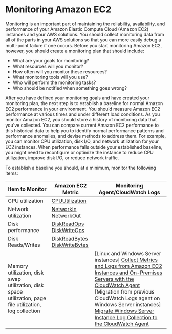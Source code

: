 # Monitoring Amazon EC2<a name="monitoring_ec2"></a>

Monitoring is an important part of maintaining the reliability, availability, and performance of your Amazon Elastic Compute Cloud \(Amazon EC2\) instances and your AWS solutions\. You should collect monitoring data from all of the parts in your AWS solutions so that you can more easily debug a multi\-point failure if one occurs\. Before you start monitoring Amazon EC2, however, you should create a monitoring plan that should include:
+ What are your goals for monitoring?
+ What resources will you monitor?
+ How often will you monitor these resources?
+ What monitoring tools will you use?
+ Who will perform the monitoring tasks?
+ Who should be notified when something goes wrong? 

After you have defined your monitoring goals and have created your monitoring plan, the next step is to establish a baseline for normal Amazon EC2 performance in your environment\. You should measure Amazon EC2 performance at various times and under different load conditions\. As you monitor Amazon EC2, you should store a history of monitoring data that you've collected\. You can compare current Amazon EC2 performance to this historical data to help you to identify normal performance patterns and performance anomalies, and devise methods to address them\. For example, you can monitor CPU utilization, disk I/O, and network utilization for your EC2 instances\. When performance falls outside your established baseline, you might need to reconfigure or optimize the instance to reduce CPU utilization, improve disk I/O, or reduce network traffic\.

To establish a baseline you should, at a minimum, monitor the following items:


| Item to Monitor | Amazon EC2 Metric | Monitoring Agent/CloudWatch Logs | 
| --- | --- | --- | 
|  CPU utilization  |  [CPUUtilization](viewing_metrics_with_cloudwatch.md)  |  | 
|  Network utilization  |  [NetworkIn](viewing_metrics_with_cloudwatch.md) [NetworkOut](viewing_metrics_with_cloudwatch.md)  |  | 
|  Disk performance  |  [DiskReadOps](viewing_metrics_with_cloudwatch.md) [DiskWriteOps](viewing_metrics_with_cloudwatch.md)  |  | 
|  Disk Reads/Writes  |  [DiskReadBytes](viewing_metrics_with_cloudwatch.md) [DiskWriteBytes](viewing_metrics_with_cloudwatch.md)  |  | 
|  Memory utilization, disk swap utilization, disk space utilization, page file utilization, log collection  |  |  \[Linux and Windows Server instances\] [Collect Metrics and Logs from Amazon EC2 Instances and On\-Premises Servers with the CloudWatch Agent](https://docs.aws.amazon.com/AmazonCloudWatch/latest/monitoring/Install-CloudWatch-Agent.html) \[Migration from previous CloudWatch Logs agent on Windows Server instances\] [ Migrate Windows Server Instance Log Collection to the CloudWatch Agent ](https://docs.aws.amazon.com/systems-manager/latest/userguide/monitoring-cloudwatch-agent.html#monitoring-cloudwatch-agent-migrate)  | 